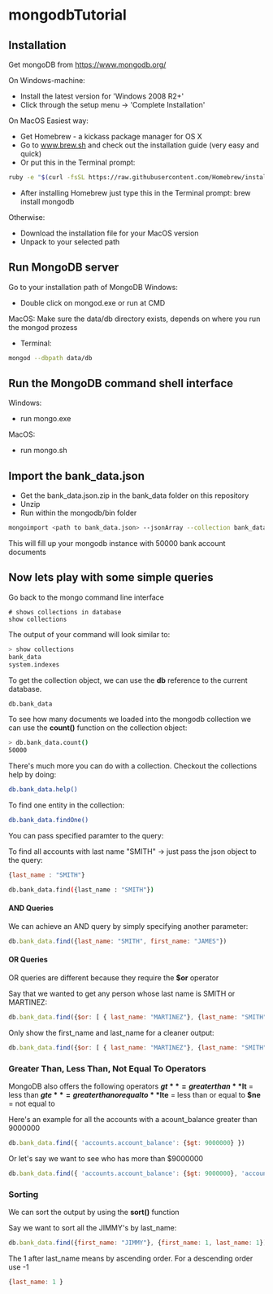 # mongodbTutorial

## Installation

Get mongoDB from https://www.mongodb.org/

On Windows-machine:
- Install the latest version for 'Windows 2008 R2+'
- Click through the setup menu -> 'Complete Installation'

On MacOS
Easiest way:
- Get Homebrew - a kickass package manager for OS X
- Go to www.brew.sh and check out the installation guide (very easy and quick)
- Or put this in the Terminal prompt: 
```bash
ruby -e "$(curl -fsSL https://raw.githubusercontent.com/Homebrew/install/master/install)"
```
- After installing Homebrew just type this in the Terminal prompt: brew install mongodb

Otherwise:
- Download the installation file for your MacOS version
- Unpack to your selected path


## Run MongoDB server

Go to your installation path of MongoDB
Windows:
- Double click on mongod.exe or run at CMD

MacOS:
Make sure the data/db directory exists, depends on where you run the mongod prozess
- Terminal:
```bash
mongod --dbpath data/db
```

## Run the MongoDB command shell interface

Windows:
- run mongo.exe

MacOS:
- run mongo.sh


## Import the bank_data.json

- Get the bank_data.json.zip in the bank_data folder on this repository
- Unzip
- Run within the mongodb/bin folder
```bash
mongoimport <path to bank_data.json> --jsonArray --collection bank_data
```

This will fill up your mongodb instance with 50000 bank account documents

## Now lets play with some simple queries

Go back to the mongo command line interface


```
# shows collections in database
show collections
```


The output of your command will look similar to:

```bash
> show collections
bank_data
system.indexes
```

To get the collection object, we can use the **db** reference to the current database.

```bash
db.bank_data
```
To see how many documents we loaded into the mongodb collection we can use the **count()** function on the collection object:

```bash
> db.bank_data.count()
50000
```

There's much more you can do with a collection. Checkout the collections help by doing:

```bash
db.bank_data.help()
```

To find one entity in the collection:

```bash
db.bank_data.findOne()
```
You can pass specified paramter to the query:

To find all accounts with last name "SMITH" -> just pass the json object to the query:

```js
{last_name : "SMITH"}
```

```bash
db.bank_data.find({last_name : "SMITH"})
```

#### AND Queries

We can achieve an AND query by simply specifying another parameter:
	
```js
db.bank_data.find({last_name: "SMITH", first_name: "JAMES"})
```

#### OR Queries

OR queries are different because they require the **$or** operator


Say that we wanted to get any person whose last name is SMITH or MARTINEZ:

```js
db.bank_data.find({$or: [ { last_name: "MARTINEZ"}, {last_name: "SMITH"} ]})
```

Only show the first_name and last_name for a cleaner output:
```js
db.bank_data.find({$or: [ { last_name: "MARTINEZ"}, {last_name: "SMITH"} ]}, {first_name: 1, last_name: 1})
```

### Greater Than, Less Than, Not Equal To Operators

MongoDB also offers the following operators
**$gt** = greater than
**$lt** = less than
**$gte** = greater than or equal to
**$lte** = less than or equal to
**$ne** = not equal to

Here's an example for all the accounts with a acount_balance greater than 9000000
```js
db.bank_data.find({ 'accounts.account_balance': {$gt: 9000000} })
```
Or let's say we want to see who has more than $9000000

```js
db.bank_data.find({ 'accounts.account_balance': {$gt: 9000000}, 'account.currency': 'USD' })
```

### Sorting

We can sort the output by using the **sort()** function

Say we want to sort all the JIMMY's by last_name:

```js
db.bank_data.find({first_name: "JIMMY"}, {first_name: 1, last_name: 1}).sort({last_name: 1 })
```
The 1 after last_name means by ascending order. For a descending order use -1
```js
{last_name: 1 }
```	
